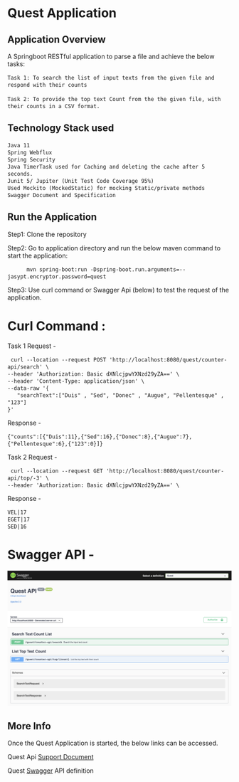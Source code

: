 # Quest Application

## Application Overview
A Springboot RESTful application to parse a file and achieve the below tasks: 

    Task 1: To search the list of input texts from the given file and respond with their counts

    Task 2: To provide the top text Count from the the given file, with their counts in a CSV format.


## Technology Stack used

	Java 11
	Spring Webflux
	Spring Security
	Java TimerTask used for Caching and deleting the cache after 5 seconds.
	Junit 5/ Jupiter (Unit Test Code Coverage 95%)
	Used Mockito (MockedStatic) for mocking Static/private methods
	Swagger Document and Specification
	
## Run the Application
  Step1: Clone the repository
  
  Step2: Go to application directory and run the below maven command to start the application:
 
          mvn spring-boot:run -Dspring-boot.run.arguments=--jasypt.encryptor.password=quest
  
  Step3: Use curl command or Swagger Api (below) to test the request of the application.
  
# Curl Command :
 
  Task 1 Request -
 
	 curl --location --request POST 'http://localhost:8080/quest/counter-api/search' \
	--header 'Authorization: Basic dXNlcjpwYXNzd29yZA==' \
	--header 'Content-Type: application/json' \
	--data-raw '{
	   "searchText":["Duis" , "Sed", "Donec" , "Augue", "Pellentesque" , "123"]
	}'

Response -

	{"counts":[{"Duis":11},{"Sed":16},{"Donec":8},{"Augue":7},{"Pellentesque":6},{"123":0}]}

 Task 2 Request -
 
	 curl --location --request GET 'http://localhost:8080/quest/counter-api/top/-3' \
	--header 'Authorization: Basic dXNlcjpwYXNzd29yZA==' \

Response -

	VEL|17
	EGET|17
	SED|16


# Swagger API -

<div align="left">
    <img src="screenshots/swagger-request.png" width="600px"</img> 
</div>





## More Info
Once the Quest Application is started, the below links can be accessed.

Quest Api [Support Document](http://localhost:8080/v3/api-docs/Quest)

Quest [Swagger](http://localhost:8080/swagger-ui.html) API definition 